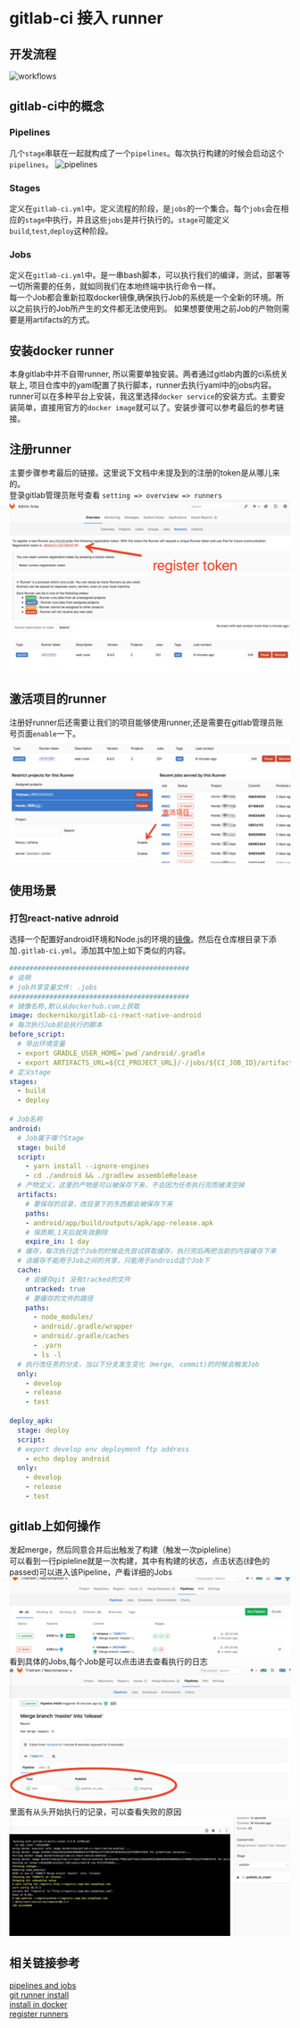 gitlab-ci 接入 runner
=========================================
## 开发流程
![workflows](https://docs.gitlab.com/ee/ci/img/pipelines-goal.svg)
## gitlab-ci中的概念
### Pipelines  
几个`stage`串联在一起就构成了一个`pipelines`。每次执行构建的时候会启动这个`pipelines`。
![pipelines](https://docs.gitlab.com/ee/ci/img/pipelines.png)
### Stages
定义在`gitlab-ci.yml`中。定义流程的阶段，是`jobs`的一个集合。每个`jobs`会在相应的`stage`中执行，并且这些`jobs`是并行执行的。`stage`可能定义`build`,`test`,`deploy`这种阶段。
### Jobs
定义在`gitlab-ci.yml`中。是一串bash脚本，可以执行我们的编译，测试，部署等一切所需要的任务，就如同我们在本地终端中执行命令一样。  
每一个Job都会重新拉取docker镜像,确保执行Job的系统是一个全新的环境。所以之前执行的Job所产生的文件都无法使用到。 
如果想要使用之前Job的产物则需要是用artifacts的方式。

## 安装docker runner
本身gitlab中并不自带runner, 所以需要单独安装。两者通过gitlab内置的ci系统关联上, 项目仓库中的yaml配置了执行脚本，runner去执行yaml中的jobs内容。  
runner可以在多种平台上安装，我这里选择`docker service`的安装方式。主要安装简单，直接用官方的`docker image`就可以了。安装步骤可以参考最后的参考链接。  
## 注册runner
主要步骤参考最后的链接。这里说下文档中未提及到的注册的token是从哪儿来的。  
登录gitlab管理员账号查看 `setting => overview => runners`
![registration token](./asset/runner_in_docker/register_token.png)
## 激活项目的runner
注册好runner后还需要让我们的项目能够使用runner,还是需要在gitlab管理员账号页面`enable`一下。 
![enter edit](./asset/runner_in_docker/enter_edit.png)
![enbalbe runner](./asset/runner_in_docker/enable.png)
## 使用场景
### 打包react-native adnroid
选择一个配置好android环境和Node.js的环境的[镜像](https://hub.docker.com/r/dockerniko/gitlab-ci-react-native-android/)。然后在仓库根目录下添加`.gitlab-ci.yml`。添加其中加上如下类似的内容。
```yaml
#############################################
# 说明
# job共享变量文件: .jobs
#############################################
# 镜像名称,默认从dockerhub.com上获取
image: dockerniko/gitlab-ci-react-native-android
# 每次执行Job前会执行的脚本
before_script:
  # 导出环境变量
  - export GRADLE_USER_HOME=`pwd`/android/.gradle
  - export ARTIFACTS_URL=${CI_PROJECT_URL}/-/jobs/${CI_JOB_ID}/artifacts/raw/android/app/build/outputs/apk/app-release.apk
# 定义stage
stages:
  - build
  - deploy

# Job名称
android: 
  # Job属于哪个Stage
  stage: build
  script:
    - yarn install --ignore-engines
    - cd ./android && ./gradlew assembleRelease
  # 产物定义，这里的产物是可以被保存下来，不会因为任务执行完而被清空掉
  artifacts:
    # 要保存的目录，改目录下的东西都会被保存下来
    paths:
    - android/app/build/outputs/apk/app-release.apk
    # 保质期,1天后就失效删除
    expire_in: 1 day
  # 缓存，每次执行这个Job的时候会先尝试获取缓存，执行完后再把当前的内容缓存下来
  # 该缓存不能用于Job之间的共享，只能用于android这个Job下
  cache:
    # 会缓存git 没有tracked的文件
    untracked: true
    # 要缓存的文件的路径
    paths:
      - node_modules/
      - android/.gradle/wrapper
      - android/.gradle/caches
      - .yarn
      - ls -l
  # 执行改任务的分支，当以下分支发生变化（merge, commit)的时候会触发Job
  only:
    - develop
    - release
    - test

deploy_apk:
  stage: deploy
  script: 
  # export develop env deployment ftp address
    - echo deploy android
  only:
    - develop
    - release
    - test

```

## gitlab上如何操作
发起merge，然后同意合并后出触发了构建（触发一次pipleline）  
可以看到一行pipleline就是一次构建，其中有构建的状态，点击状态(绿色的passed)可以进入该Pipeline，产看详细的Jobs    
![pipelines](./asset/runner_in_docker/pipelines.png)  
看到具体的Jobs,每个Job是可以点击进去查看执行的日志  
![Jobs](./asset/runner_in_docker/jobs.png)  
里面有从头开始执行的记录，可以查看失败的原因  
![terminal](./asset/runner_in_docker/terminal.png)  
## 相关链接参考
[pipelines and jobs](https://docs.gitlab.com/ee/ci/pipelines.html)  
[git runner install](https://docs.gitlab.com/runner/install/index.html)  
[install in docker](https://docs.gitlab.com/runner/install/docker.html)  
[register runners](https://docs.gitlab.com/runner/register/index.html#docker)  
